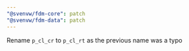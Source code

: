 ```yaml
---
"@svenvw/fdm-core": patch
"@svenvw/fdm-data": patch
---
```


Rename `p_cl_cr` to `p_cl_rt` as the previous name was a typo
